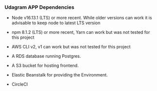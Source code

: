 ### Udagram APP Dependencies


- Node v16.13.1 (LTS) or more recent. While older versions can work it is advisable to keep node to latest LTS version

- npm 8.1.2 (LTS) or more recent, Yarn can work but was not tested for this project

- AWS CLI v2, v1 can work but was not tested for this project

- A RDS database running Postgres.

- A S3 bucket for hosting frontend.

- Elastic Beanstalk for providing the Environment.

- CircleCI

